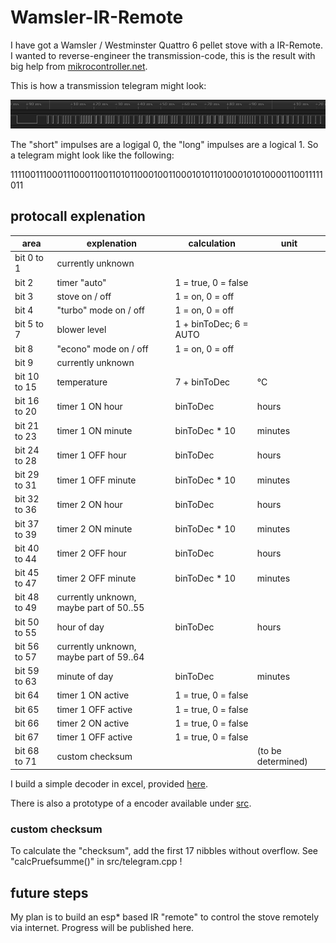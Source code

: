 # Wamsler-IR-Remote

I have got a Wamsler / Westminster Quattro 6 pellet stove with a IR-Remote. I wanted to reverse-engineer the transmission-code, this is the result with big help from [mikrocontroller.net](https://www.mikrocontroller.net/topic/511335#6560508).

This is how a transmission telegram might look:

![transmission-example](https://raw.githubusercontent.com/pascaltippelt/Wamsler-IR-Remote/main/2.PNG)

The "short" impulses are a logigal 0, the "long" impulses are a logical 1. So a telegram might look like the following:

111100111000111000110011010110001001100010101101000101010000110011111011

## protocall explenation

| area | explenation | calculation | unit |
| --- | --- | --- | --- |
| bit 0 to 1 | currently unknown | | |
| bit 2 | timer "auto" | 1 = true, 0 = false | |
| bit 3 | stove on / off | 1 = on, 0 = off | |
| bit 4 | "turbo" mode on / off | 1 = on, 0 = off | |
| bit 5 to 7 | blower level | 1 + binToDec; 6 = AUTO | |
| bit 8  | "econo" mode on / off | 1 = on, 0 = off | |
| bit 9 | currently unknown | | |
| bit 10 to 15 | temperature | 7 + binToDec | °C |
| bit 16 to 20 | timer 1 ON hour | binToDec | hours |
| bit 21 to 23 | timer 1 ON minute | binToDec * 10 | minutes|
| bit 24 to 28 | timer 1 OFF hour | binToDec | hours |
| bit 29 to 31 | timer 1 OFF minute | binToDec * 10 | minutes|
| bit 32 to 36 | timer 2 ON hour | binToDec | hours |
| bit 37 to 39 | timer 2 ON minute | binToDec * 10 | minutes|
| bit 40 to 44 | timer 2 OFF hour | binToDec | hours |
| bit 45 to 47 | timer 2 OFF minute | binToDec * 10 | minutes|
| bit 48 to 49 | currently unknown, maybe part of 50..55 | | |
| bit 50 to 55 | hour of day | binToDec | hours |
| bit 56 to 57 | currently unknown, maybe part of 59..64 | | |
| bit 59 to 63 | minute of day | binToDec | minutes |
| bit 64 | timer 1 ON active | 1 = true, 0 = false | |
| bit 65 | timer 1 OFF active | 1 = true, 0 = false | |
| bit 66 | timer 2 ON active | 1 = true, 0 = false | |
| bit 67 | timer 1 OFF active | 1 = true, 0 = false | |
| bit 68 to 71 | custom checksum | | (to be determined) |

I build a simple decoder in excel, provided [here](https://github.com/pascaltippelt/Wamsler-IR-Remote/raw/main/IR-Decoder.xlsx).

There is also a prototype of a encoder available under [src](/src).

### custom checksum

To calculate the "checksum", add the first 17 nibbles without overflow. See "calcPruefsumme()" in src/telegram.cpp !

## future steps

My plan is to build an esp* based IR "remote" to control the stove remotely via internet. Progress will be published here.
